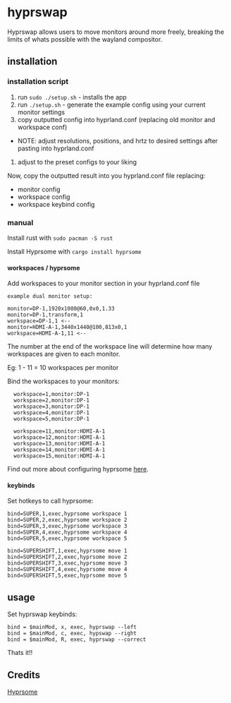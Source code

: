 # hyprswap
Hyprswap allows users to move monitors around more freely, breaking the limits of whats possible with the wayland compositor. 


## installation

### installation script
1. run `sudo ./setup.sh` - installs the app
1. run `./setup.sh` - generate the example config using your current monitor settings
1. copy outputted config into hyprland.conf (replacing old monitor and workspace conf)
  - NOTE: adjust resolutions, positions, and hrtz to desired settings after pasting into hyprland.conf
1. adjust to the preset configs to your liking

Now, copy the outputted result into you hyprland.conf file replacing:
- monitor config
- workspace config
- workspace keybind config

### manual
Install rust with `sudo pacman -S rust`  

Install Hyprsome with `cargo install hyprsome`

#### workspaces / hyprsome
Add workspaces to your monitor section in your hyprland.conf file
```
example dual monitor setup:

monitor=DP-1,1920x1080@60,0x0,1.33
monitor=DP-1,transform,1
workspace=DP-1,1 <--
monitor=HDMI-A-1,3440x1440@100,813x0,1
workspace=HDMI-A-1,11 <--
```

The number at the end of the workspace line will determine how many workspaces are given to each monitor.  

Eg: 1 - 11 = 10 workspaces per monitor

Bind the workspaces to your monitors:  
```
  workspace=1,monitor:DP-1
  workspace=2,monitor:DP-1
  workspace=3,monitor:DP-1
  workspace=4,monitor:DP-1
  workspace=5,monitor:DP-1

  workspace=11,monitor:HDMI-A-1
  workspace=12,monitor:HDMI-A-1
  workspace=13,monitor:HDMI-A-1
  workspace=14,monitor:HDMI-A-1
  workspace=15,monitor:HDMI-A-1
```

Find out more about configuring hyprsome  [here](https://github.com/sopa0/hyprsome).

#### keybinds
Set hotkeys to call hyprsome:
```
bind=SUPER,1,exec,hyprsome workspace 1
bind=SUPER,2,exec,hyprsome workspace 2
bind=SUPER,3,exec,hyprsome workspace 3
bind=SUPER,4,exec,hyprsome workspace 4
bind=SUPER,5,exec,hyprsome workspace 5

bind=SUPERSHIFT,1,exec,hyprsome move 1
bind=SUPERSHIFT,2,exec,hyprsome move 2
bind=SUPERSHIFT,3,exec,hyprsome move 3
bind=SUPERSHIFT,4,exec,hyprsome move 4
bind=SUPERSHIFT,5,exec,hyprsome move 5
```

## usage
Set hyprswap keybinds:
```
bind = $mainMod, x, exec, hyprswap --left
bind = $mainMod, c, exec, hypswap --right
bind = $mainMod, R, exec, hyprswap --correct
```

Thats it!!


## Credits 
[Hyprsome](https://github.com/sopa0/hyprsome)
